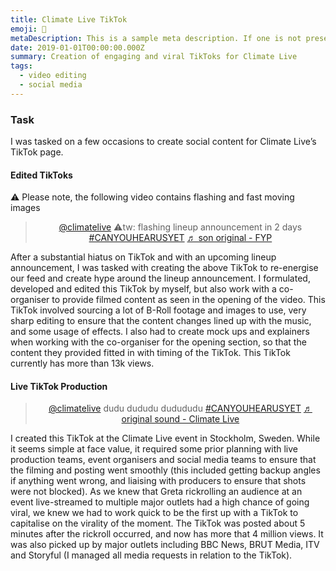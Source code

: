 ```yaml
---
title: Climate Live TikTok
emoji: 🎸
metaDescription: This is a sample meta description. If one is not present in your page/project's front matter, the default metadata.desciption will be used instead.
date: 2019-01-01T00:00:00.000Z
summary: Creation of engaging and viral TikToks for Climate Live
tags:
  - video editing
  - social media
---
```


### Task
I was tasked on a few occasions to create social content for Climate Live’s TikTok page.

#### Edited TikToks
⚠️ Please note, the following video contains flashing and fast moving images
<div align="center">
<blockquote class="tiktok-embed" cite="https://www.tiktok.com/@climatelive/video/7010437886822599941" data-video-id="7010437886822599941" style="max-width: 605px;min-width: 325px;" > <section> <a target="_blank" title="@climatelive" href="https://www.tiktok.com/@climatelive">@climatelive</a> ⚠️tw: flashing lineup announcement in 2 days <a title="canyouhearusyet" target="_blank" href="https://www.tiktok.com/tag/canyouhearusyet">#CANYOUHEARUSYET</a> <a target="_blank" title="♬ son original - FYP" href="https://www.tiktok.com/music/son-original-6979312907339254533">♬ son original - FYP</a> </section> </blockquote> <script async src="https://www.tiktok.com/embed.js"></script>
</div>
After a substantial hiatus on TikTok and with an upcoming lineup announcement, I was tasked with creating the above TikTok to re-energise our feed and create hype around the lineup announcement. I formulated, developed and edited this TikTok by myself, but also work with a co-organiser to provide filmed content as seen in the opening of the video. This TikTok involved sourcing a lot of B-Roll footage and images to use, very sharp editing to ensure that the content changes lined up with the music, and some usage of effects. I also had to create mock ups and explainers when working with the co-organiser for the opening section, so that the content they provided fitted in with timing of the TikTok. This TikTok currently has more than 13k views.

#### Live TikTok Production
<div align="center">
<blockquote class="tiktok-embed" cite="https://www.tiktok.com/@climatelive/video/7019715561286323462" data-video-id="7019715561286323462" style="max-width: 605px;min-width: 325px;" > <section> <a target="_blank" title="@climatelive" href="https://www.tiktok.com/@climatelive">@climatelive</a> dudu dududu dudududu <a title="canyouhearusyet" target="_blank" href="https://www.tiktok.com/tag/canyouhearusyet">#CANYOUHEARUSYET</a> <a target="_blank" title="♬ original sound - Climate Live" href="https://www.tiktok.com/music/original-sound-7019715477622508293">♬ original sound - Climate Live</a> </section> </blockquote> <script async src="https://www.tiktok.com/embed.js"></script>
</div>
I created this TikTok at the Climate Live event in Stockholm, Sweden. While it seems simple at face value, it required some prior planning with live production teams, event organisers and social media teams to ensure that the filming and posting went smoothly (this included getting backup angles if anything went wrong, and liaising with producers to ensure that shots were not blocked). As we knew that Greta rickrolling an audience at an event live-streamed to multiple major outlets had a high chance of going viral, we knew we had to work quick to be the first up with a TikTok to capitalise on the virality of the moment. The TikTok was posted about 5 minutes after the rickroll occurred, and now has more that 4 million views. It was also picked up by major outlets including BBC News, BRUT Media, ITV and Storyful (I  managed all media requests in relation to the TikTok).
<br><br>
